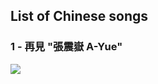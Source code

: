 ## List of Chinese songs

### 1 - 再見 "張震嶽 A-Yue"  

[![](https://i.ytimg.com/vi/_VCU94B_Oig/hqdefault.jpg?sqp=-oaymwEWCKgBEF5IWvKriqkDCQgBFQAAiEIYAQ==&rs=AOn4CLACeR46D_J9AfY2ZhFvCRnOQgitzg)](https://www.youtube.com/watch?v=_VCU94B_Oig)